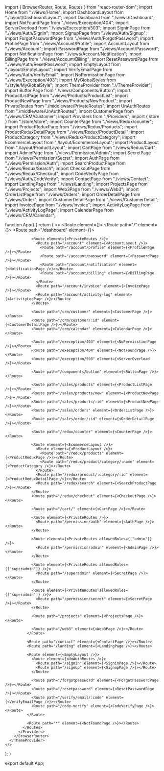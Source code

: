 import { BrowserRouter, Route, Routes } from "react-router-dom";
import Home from "./views/Home";
import DashboardLayout from "./layout/DashboardLayout";
import Dashboard from "./views/Dashboard";
import NotFoundPage from "./views/Exeception/404";
import ServerOverload from "./views/Exeception/503";
import SigninPage from "./views/Auth/Signin";
import SignupPage from "./views/Auth/Signup";
import ForgotPasswordPage from "./views/Auth/ForgotPassword";
import ProfilePage from "./views/Account/Profile";
import AccountLayout from "./views/Account";
import PasswordPage from "./views/Account/Password";
import NotificationPage from "./views/Account/Notification";
import BillingPage from "./views/Account/Billing";
import ResetPasswordPage from "./views/Auth/ResetPassword";
import EmptyLayout from "./layout/EmptyLayout";
import VerifyEmailPage from "./views/Auth/VerifyEmail";
import NoPermisstionPage from "./views/Exeception/403";
import MyGlobalStyles from "./style/MyGlobalStyle";
import ThemeProvider from ".//ThemeProvider";
import ButtonPage from "./views/Components/Button";
import ProductListPage from "./views/Products/ProductList";
import ProductNewPage from "./views/Products/NewProduct";
import PrivateRoutes from "./middleware/PrivateRoutes";
import UnAuthRoutes from "./middleware/UnAuthRoutes";
import CustomerPage from "./views/CRM/Customer";
import Providers from "./Providers";
import { store } from "./store/store";
import CounterPage from "./views/Redux/counter";
import ProductReduxPage from "./views/Redux/Products";
import ProductReduxDetailPage from "./views/Redux/ProductDetail";
import ProductCategory from "./views/Redux/ProductCategory";
import EcommerceLayout from "./layout/EcommerceLayout";
import ProductLayout from "./layout/ProductLayout";
import CartPage from "./views/Redux/Cart";
import AdminPage from "./views/Permission/Admin";
import SecretPage from "./views/Permission/Secret";
import AuthPage from "./views/Permission/Auth";
import SearchProductPage from "./views/Redux/Search";
import CheckoutPage from "./views/Redux/Checkout";
import CodeVerifyPage from "./views/Auth/CodeVerify";
import ContactPage from "./views/Contact";
import LandingPage from "./views/Landing";
import ProjectsPage from "./views/Projects";
import Web3Page from "./views/Web3";
import OrderListPage from "./views/Orders";
import OrderDetailPage from "./views/Order";
import CustomerDetailPage from "./views/CustomerDetail";
import InvoicePage from "./views/Invoice";
import ActivityLogPage from "./views/ActivityLogPage";
import CalendarPage from "./views/CRM/Calendar";

function App() {
return (
<>
<ThemeProvider>
<MyGlobalStyles />
<BrowserRouter>
<Providers store={store}>
<Routes>
<Route element={<DashboardLayout />}>
<Route path="/" element={<Home />}></Route>
<Route path="/dashboard" element={<Dashboard />}></Route>

                <Route element={<PrivateRoutes />}>
                  <Route path="/account" element={<AccountLayout />}>
                    <Route path="/account/profile" element={<ProfilePage />}></Route>
                    <Route path="/account/password" element={<PasswordPage />}></Route>
                    <Route path="/account/notification" element={<NotificationPage />}></Route>
                    <Route path="/account/billing" element={<BillingPage />}></Route>
                  </Route>
                  <Route path="/account/invoice" element={<InvoicePage />}></Route>
                  <Route path="/account/activity-log" element={<ActivityLogPage />}></Route>
                </Route>

                <Route path="/crm/customer" element={<CustomerPage />}></Route>
                <Route path="/crm/customer/:id" element={<CustomerDetailPage />}></Route>
                <Route path="/crm/calendar" element={<CalendarPage />}></Route>

                <Route path="/exeception/403" element={<NoPermisstionPage />}></Route>
                <Route path="/exeception/404" element={<NotFoundPage />}></Route>
                <Route path="/exeception/503" element={<ServerOverload />}></Route>

                <Route path="/components/button" element={<ButtonPage />}></Route>

                <Route path="/sales/products" element={<ProductListPage />}></Route>
                <Route path="/sales/products/new" element={<ProductNewPage />}></Route>
                <Route path="/sales/products/:id" element={<ProductNewPage />}></Route>
                <Route path="/sales/orders" element={<OrderListPage />}></Route>
                <Route path="/sales/order/:id" element={<OrderDetailPage />}></Route>

                <Route path="/redux/counter" element={<CounterPage />}></Route>

                <Route element={<EcommerceLayout />}>
                  <Route element={<ProductLayout />}>
                    <Route path="/redux/products" element={<ProductReduxPage />}></Route>
                    <Route path="/redux/product/category/:name" element={<ProductCategory />}></Route>
                  </Route>
                  <Route path="/redux/product/:category/:id" element={<ProductReduxDetailPage />}></Route>
                  <Route path="/redux/search" element={<SearchProductPage />}></Route>
                </Route>
                <Route path="/redux/checkout" element={<CheckoutPage />}></Route>

                <Route path="/cart/" element={<CartPage />}></Route>

                <Route element={<PrivateRoutes />}>
                  <Route path="/permission/auth" element={<AuthPage />}></Route>
                </Route>

                <Route element={<PrivateRoutes allowedRoles={["admin"]} />}>
                  <Route path="/permission/admin" element={<AdminPage />}></Route>
                </Route>

                <Route element={<PrivateRoutes allowedRoles={["superadmin"]} />}>
                  <Route path="/superadmin" element={<SecretPage />}></Route>
                </Route>

                <Route element={<PrivateRoutes allowedRoles={["superadmin"]} />}>
                  <Route path="/permission/secret" element={<SecretPage />}></Route>
                </Route>

                <Route path="/projects" element={<ProjectsPage />}></Route>

                <Route path="/web3" element={<Web3Page />}></Route>
              </Route>

              <Route path="/contact" element={<ContactPage />}></Route>
              <Route path="/landing" element={<LandingPage />}></Route>

              <Route element={<EmptyLayout />}>
                <Route element={<UnAuthRoutes />}>
                  <Route path="/signin" element={<SigninPage />}></Route>
                  <Route path="/signup" element={<SignupPage />}></Route>
                </Route>

                <Route path="/forgotpassword" element={<ForgotPasswordPage />}></Route>
                <Route path="/resetpassword" element={<ResetPasswordPage />}></Route>
                <Route path="/verify/email/:code" element={<VerifyEmailPage />}></Route>
                <Route path="/code-verify" element={<CodeVerifyPage />}></Route>
              </Route>

              <Route path="*" element={<NotFoundPage />}></Route>
            </Routes>
          </Providers>
        </BrowserRouter>
      </ThemeProvider>
    </>

);
}

export default App;
